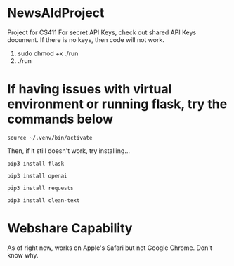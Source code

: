 # NewsAIdProject
Project for CS411
For secret API Keys, check out shared API Keys document. If there is no keys, then code will not work. 

1) sudo chmod +x ./run
2) ./run

# If having issues with virtual environment or running flask, try the commands below

```
source ~/.venv/bin/activate
```
Then, if it still doesn't work, try installing...
```
pip3 install flask 
```
```
pip3 install openai
```
```
pip3 install requests 
```
```
pip3 install clean-text
```
# Webshare Capability
As of right now, works on Apple's Safari but not Google Chrome. Don't know why. 
